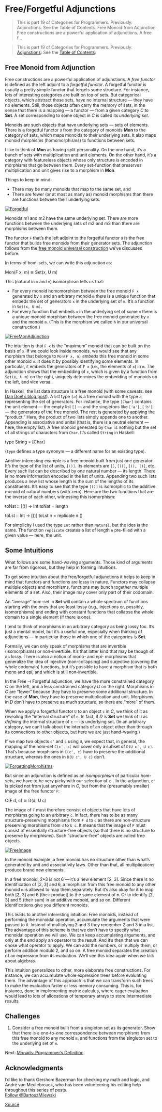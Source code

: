 # Free/Forgetful Adjunctions

> This is part 19 of Categories for Programmers. Previously: Adjunctions. See the Table of Contents. Free Monoid from Adjunction Free constructions are a powerful application of adjunctions. A free f…

  

> This is part 19 of Categories for Programmers. Previously: [Adjunctions](https://bartoszmilewski.com/2016/04/18/adjunctions/). See the [Table of Contents](https://bartoszmilewski.com/2014/10/28/category-theory-for-programmers-the-preface/ "Table of Contents").

Free Monoid from Adjunction
---------------------------

Free constructions are a powerful application of adjunctions. A _free functor_ is defined as the left adjoint to a _forgetful functor_. A forgetful functor is usually a pretty simple functor that forgets some structure. For instance, lots of interesting categories are built on top of sets. But categorical objects, which abstract those sets, have no internal structure — they have no elements. Still, those objects often carry the memory of sets, in the sense that there is a mapping — a functor — from a given category _C_ to **Set**. A set corresponding to some object in _C_ is called its _underlying set_.

Monoids are such objects that have underlying sets — sets of elements. There is a forgetful functor `U` from the category of monoids **Mon** to the category of sets, which maps monoids to their underlying sets. It also maps monoid morphisms (homomorphisms) to functions between sets.

I like to think of **Mon** as having split personality. On the one hand, it’s a bunch of sets with multiplication and unit elements. On the other hand, it’s a category with featureless objects whose only structure is encoded in morphisms that go between them. Every set-function that preserves multiplication and unit gives rise to a morphism in **Mon**.

Things to keep in mind:

*   There may be many monoids that map to the same set, and
*   There are fewer (or at most as many as) monoid morphisms than there are functions between their underlying sets.

[![Forgetful](https://bartoszmilewski.files.wordpress.com/2016/05/forgetful.jpg?w=377&h=234)](https://bartoszmilewski.files.wordpress.com/2016/05/forgetful.jpg)

Monoids m1 and m2 have the same underlying set. There are more functions between the underlying sets of m2 and m3 than there are morphisms between them.

The functor `F` that’s the left adjoint to the forgetful functor `U` is the free functor that builds free monoids from their generator sets. The adjunction follows from the [free monoid universal construction](https://bartoszmilewski.com/2015/07/21/free-monoids/) we’ve discussed before.

In terms of hom-sets, we can write this adjunction as:

Mon(F x, m) ≅ Set(x, U m)

This (natural in `x` and `m`) isomorphism tells us that:

*   For every monoid homomorphism between the free monoid `F x` generated by `x` and an arbitrary monoid `m` there is a unique function that embeds the set of generators `x` in the underlying set of `m`. It’s a function in `Set(x, U m)`.
*   For every function that embeds `x` in the underlying set of some `m` there is a unique monoid morphism between the free monoid generated by `x` and the monoid `m`. (This is the morphism we called `h` in our universal construction.)

[![FreeMonAdjunction](https://bartoszmilewski.files.wordpress.com/2016/05/freemonadjunction.jpg?w=512&h=203)](https://bartoszmilewski.files.wordpress.com/2016/05/freemonadjunction.jpg)

The intuition is that `F x` is the “maximum” monoid that can be built on the basis of `x`. If we could look inside monoids, we would see that any morphism that belongs to `Mon(F x, m)` _embeds_ this free monoid in some other monoid `m`. It does it by possibly identifying some elements. In particular, it embeds the generators of `F x` (i.e., the elements of `x`) in `m`. The adjunction shows that the embedding of `x`, which is given by a function from `Set(x, U m)` on the right, uniquely determines the embedding of monoids on the left, and vice versa.

In Haskell, the list data structure is a free monoid (with some caveats: see [Dan Doel’s blog post](http://comonad.com/reader/2015/free-monoids-in-haskell/)). A list type `[a]` is a free monoid with the type `a` representing the set of generators. For instance, the type `[Char]` contains the unit element — the empty list `[]` — and the singletons like `['a']`, `['b']` — the generators of the free monoid. The rest is generated by applying the “product.” Here, the product of two lists simply appends one to another. Appending is associative and unital (that is, there is a neutral element — here, the empty list). A free monoid generated by `Char` is nothing but the set of all strings of characters from `Char`. It’s called `String` in Haskell:

type String = \[Char\]

(`type` defines a type synonym — a different name for an existing type).

Another interesting example is a free monoid built from just one generator. It’s the type of the list of units, `[()]`. Its elements are `[]`, `[()]`, `[(), ()]`, etc. Every such list can be described by one natural number — its length. There is no more information encoded in the list of units. Appending two such lists produces a new list whose length is the sum of the lengths of its constituents. It’s easy to see that the type `[()]` is isomorphic to the additive monoid of natural numbers (with zero). Here are the two functions that are the inverse of each other, witnessing this isomorphism:

toNat :: \[()\] -> Int
toNat = length

toLst :: Int -> \[()\]
toLst n = replicate n ()

For simplicity I used the type `Int` rather than `Natural`, but the idea is the same. The function `replicate` creates a list of length `n` pre-filled with a given value — here, the unit.

Some Intuitions
---------------

What follows are some hand-waving arguments. Those kind of arguments are far from rigorous, but they help in forming intuitions.

To get some intuition about the free/forgetful adjunctions it helps to keep in mind that functors and functions are lossy in nature. Functors may collapse multiple objects and morphisms, functions may bunch together multiple elements of a set. Also, their image may cover only part of their codomain.

An “average” hom-set in **Set** will contain a whole spectrum of functions starting with the ones that are least lossy (e.g., injections or, possibly, isomorphisms) and ending with constant functions that collapse the whole domain to a single element (if there is one).

I tend to think of morphisms in an arbitrary category as being lossy too. It’s just a mental model, but it’s a useful one, especially when thinking of adjunctions — in particular those in which one of the categories is **Set**.

Formally, we can only speak of morphisms that are invertible (isomorphisms) or non-invertible. It’s that latter kind that may be though of as lossy. There is also a notion of mono- and epi- morphisms that generalize the idea of injective (non-collapsing) and surjective (covering the whole codomain) functions, but it’s possible to have a morphism that is both mono and epi, and which is still non-invertible.

In the Free ⊣ Forgetful adjunction, we have the more constrained category _C_ on the left, and a less constrained category _D_ on the right. Morphisms in _C_ are “fewer” because they have to preserve some additional structure. In the case of **Mon**, they have to preserve multiplication and unit. Morphisms in _D_ don’t have to preserve as much structure, so there are “more” of them.

When we apply a forgetful functor `U` to an object `c` in _C_, we think of it as revealing the “internal structure” of `c`. In fact, if _D_ is **Set** we think of `U` as _defining_ the internal structure of `c` — its underlying set. (In an arbitrary category, we can’t talk about the internals of an object other than through its connections to other objects, but here we are just hand-waving.)

If we map two objects `c'` and `c` using `U`, we expect that, in general, the mapping of the hom-set `C(c', c)` will cover only a subset of `D(U c', U c)`. That’s because morphisms in `C(c', c)` have to preserve the additional structure, whereas the ones in `D(U c', U c)` don’t.

[![ForgettingMorphisms](https://bartoszmilewski.files.wordpress.com/2016/05/forgettingmorphisms.jpg?w=413&h=219)](https://bartoszmilewski.files.wordpress.com/2016/05/forgettingmorphisms.jpg)

But since an adjunction is defined as an _isomporphism_ of particular hom-sets, we have to be very picky with our selection of `c'`. In the adjunction, `c'` is picked not from just anywhere in _C_, but from the (presumably smaller) image of the free functor `F`:

C(F d, c) ≅ D(d, U c)

The image of `F` must therefore consist of objects that have lots of morphisms going to an arbitrary `c`. In fact, there has to be as many structure-preserving morphisms from `F d` to `c` as there are non-structure preserving morphisms from `d` to `U c`. It means that the image of `F` must consist of essentially structure-free objects (so that there is no structure to preserve by morphisms). Such “structure-free” objects are called free objects.

[![FreeImage](https://bartoszmilewski.files.wordpress.com/2016/05/freeimage.jpg?w=422&h=249)](https://bartoszmilewski.files.wordpress.com/2016/05/freeimage.jpg)

In the monoid example, a free monoid has no structure other than what’s generated by unit and associativity laws. Other than that, all multiplications produce brand new elements.

In a free monoid, 2\*3 is not 6 — it’s a new element \[2, 3\]. Since there is no identification of \[2, 3\] and 6, a morphism from this free monoid to any other monoid `m` is allowed to map them separately. But it’s also okay for it to map both \[2, 3\] and 6 (their product) to the same element of `m`. Or to identify \[2, 3\] and 5 (their sum) in an additive monoid, and so on. Different identifications give you different monoids.

This leads to another interesting intuition: Free monoids, instead of performing the monoidal operation, accumulate the arguments that were passed to it. Instead of multiplying 2 and 3 they remember 2 and 3 in a list. The advantage of this scheme is that we don’t have to specify what monoidal operation we will use. We can keep accumulating arguments, and only at the end apply an operator to the result. And it’s then that we can chose what operator to apply. We can add the numbers, or multiply them, or perform addition modulo 2, and so on. A free monoid separates the creation of an expression from its evaluation. We’ll see this idea again when we talk about algebras.

This intuition generalizes to other, more elaborate free constructions. For instance, we can accumulate whole expression trees before evaluating them. The advantage of this approach is that we can transform such trees to make the evaluation faster or less memory consuming. This is, for instance, done in implementing matrix calculus, where eager evaluation would lead to lots of allocations of temporary arrays to store intermediate results.

Challenges
----------

1.  Consider a free monoid built from a singleton set as its generator. Show that there is a one-to-one correspondence between morphisms from this free monoid to any monoid `m`, and functions from the singleton set to the underlying set of `m`.

Next: [Monads: Programmer’s Definition](https://bartoszmilewski.com/2016/11/21/monads-programmers-definition/).

Acknowledgments
---------------

I’d like to thank Gershom Bazerman for checking my math and logic, and André van Meulebrouck, who has been volunteering his editing help throughout this series of posts.  
[Follow @BartoszMilewski](https://twitter.com/BartoszMilewski)


[Source](https://bartoszmilewski.com/2016/06/15/freeforgetful-adjunctions/)